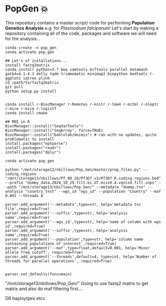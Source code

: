 # PopGen :boom:
This repository contains a master script/ code for performing **Population Genetics Analysis** e.g. for *Plasmodium falciparum*!
Let's start by making a repository containing all of the code, packages and software we will need for the analysis...
```
conda create -n pop_gen
conda activate pop_gen

## Lot's of installations...
install fastq2matrix
conda install python=3.7 bwa samtools bcftools parallel datamash gatk4=4.1.4.1 delly tqdm trimmomatic minimap2 biopython bedtools r-ggplot2 iqtree plink
cd /path/to/fastq2matrix
git pull
python setup.py install


conda install r-BiocManager r-Remotes r-knitr r-lme4 r-mitml r-nloptr r-mice r-mice r-logistf
conda install cmake

## MOI in R
BiocManager::install("SeqVarTools")
BiocManager::install("SeqArray", force=TRUE)
BiocManager::install("bahlolab/moimix") # ran with no updates, quite problematic to install
install.packages("optparse")
install.packages("readr")
install.packages("dplyr")

```

```
conda activate pop_gen

python "/mnt/storage13/nbillows/Pop_Gen/master/prep_files.py" --coding_regions "/mnt/storage13/nbillows/Pf_09_24/Pf3D7_v3/Pf3D7_R.coding.regions.bed" --prefix "dummy_data.2024_10_29.filt.bi.GT.miss0.4.vqslod.filt.snps" --path "/mnt/storage13/nbillows/Pop_Gen/" --metadata "dummy.tsv" --analysis "country_test" --wgs_id "wgs_id" --population "Country" --maf 0.001 --threads 8

parser.add_argument('--metadata',type=str, help='metadata tsv file',required=True)
parser.add_argument('--suffix',type=str, help='analysis name',required=True)
parser.add_argument('--wgs_id',type=str, help='name of column with wgs id',required=True)
parser.add_argument('--suffix',type=str, help='analysis name',required=True)
parser.add_argument('--population',type=str, help='column name containing populations of interest',required=True)
parser.add_argument('--maf',type=float,default=0.001, help='Minor allele freq cutoff', required=True)
parser.add_argument('--threads',default=4, type=int, help='Number of threads for parallel operations', required=True)


parser.set_defaults(func=main)
```
"/mnt/storage13/nbillows/Pop_Gen/"
Going to use fastq2 matrix to get matrix and also do maf filtering first....


DR haploytpes etcc

